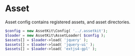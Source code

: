 Asset
============

Asset config contains registered assets, and asset directories.

```php
$config = new AssetKit\Config( '../.assetkit');
$loader = new AssetKit\AssetLoader( $config );
$assets[] = $loader->load( 'jquery' );
$assets[] = $loader->load( 'jquery-ui' );
$assets[] = $loader->load( 'extjs4-gpl' );
```



